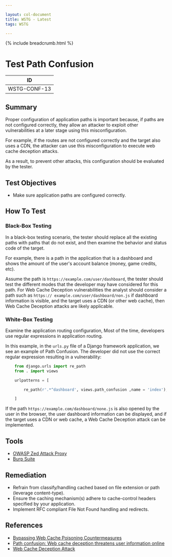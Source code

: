 ```yaml
---

layout: col-document
title: WSTG - Latest
tags: WSTG

---
```


{% include breadcrumb.html %}
# Test Path Confusion

|ID          |
|------------|
|WSTG-CONF-13|

## Summary

Proper configuration of application paths is important because, if paths are not configured correctly, they allow an attacker to exploit other vulnerabilities at a later stage using this misconfiguration.

For example, if the routes are not configured correctly and the target also uses a CDN, the attacker can use this misconfiguration to execute web cache deception attacks.

As a result, to prevent other attacks, this configuration should be evaluated by the tester.

## Test Objectives

- Make sure application paths are configured correctly.

## How To Test

### Black-Box Testing

In a black-box testing scenario, the tester should replace all the existing paths with paths that do not exist, and then examine the behavior and status code of the target.

For example, there is a path in the application that is a dashboard and shows the amount of the user's account balance (money, game credits, etc).

Assume the path is `https://example.com/user/dashboard`, the tester should test the different modes that the developer may have considered for this path. For Web Cache Deception vulnerabilities the analyst should consider a path such as `https:// example.com/user/dashboard/non.js` if dashboard information is visible, and the target uses a CDN (or other web cache), then Web Cache Deception attacks are likely applicable.

### White-Box Testing

Examine the application routing configuration, Most of the time, developers use regular expressions in application routing.

In this example, in the `urls.py` file of a Django framework application, we see an example of Path Confusion. The developer did not use the correct regular expression resulting in a vulnerability:

```python
    from django.urls import re_path
    from . import views

    urlpatterns = [

        re_path(r'.*^dashboard', views.path_confusion ,name = 'index'),

    ]
```

If the path `https://example.com/dashboard/none.js` is also opened by the user in the browser, the user dashboard information can be displayed, and if the target uses a CDN or web cache, a Web Cache Deception attack can be implemented.

## Tools

- [OWASP Zed Attack Proxy](https://www.zaproxy.org)
- [Burp Suite](https://portswigger.net/burp)

## Remediation

- Refrain from classify/handling cached based on file extension or path (leverage content-type).
- Ensure the caching mechanism(s) adhere to cache-control headers specified by your application.
- Implement RFC compliant File Not Found handling and redirects.

## References

- [Bypassing Web Cache Poisoning Countermeasures](https://portswigger.net/research/bypassing-web-cache-poisoning-countermeasures)
- [Path confusion: Web cache deception threatens user information online](https://portswigger.net/daily-swig/path-confusion-web-cache-deception-threatens-user-information-online)
- [Web Cache Deception Attack](https://omergil.blogspot.com/2017/02/web-cache-deception-attack.html)
